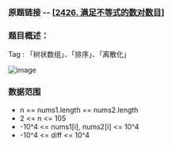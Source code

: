 ### 原题链接 -- [[2426. 满足不等式的数对数目](https://leetcode.cn/problems/number-of-pairs-satisfying-inequality/)]

### 题目概述：
Tag : 「树状数组」、「排序」、「离散化」

![image](https://user-images.githubusercontent.com/99656524/230422348-e5f8ea43-8fb9-409d-9db7-d4cf48562538.png)

### 数据范围
* n == nums1.length == nums2.length
* 2 <= n <= 105
* -10^4 <= nums1[i], nums2[i] <= 10^4
* -10^4 <= diff <= 10^4
